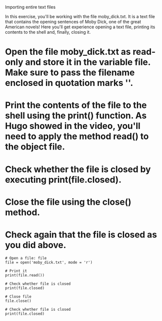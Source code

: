 Importing entire text files

In this exercise, you'll be working with the file moby_dick.txt. It is a text file that contains the opening sentences of Moby Dick, one of the great American novels! Here you'll get experience opening a text file, printing its contents to the shell and, finally, closing it.

# Open the file moby_dick.txt as read-only and store it in the variable file. Make sure to pass the filename enclosed in quotation marks ''.

# Print the contents of the file to the shell using the print() function. As Hugo showed in the video, you'll need to apply the method read() to the object file.

# Check whether the file is closed by executing print(file.closed).

# Close the file using the close() method.

# Check again that the file is closed as you did above.

```
# Open a file: file
file = open('moby_dick.txt', mode = 'r')

# Print it
print(file.read())

# Check whether file is closed
print(file.closed)

# Close file
file.close()

# Check whether file is closed
print(file.closed)

```
